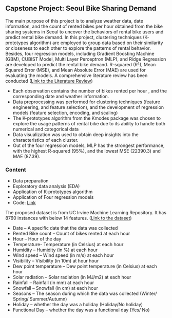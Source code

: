 ## Capstone Project: Seoul Bike Sharing Demand
The main purpose of this project is to analyze weather data, date information, and the count of rented bikes per hour obtained from the bike sharing systems in Seoul to uncover the behaviors of rental bike users and predict rental bike demand. In this project, clustering techniques (K-prototypes algorithm) are employed to group data based on their similarity or closeness to each other to explore the patterns of rental behavior. Besides, four regression models, including Gradient Boosting Machine (GBM), CUBIST Model,  Multi Layer Perceptron (MLP), and Ridge Regression are developed to predict the rental bike demand. R-squared (R²), Mean Squared Error (MSE), and Mean Absolute Error (MAE) are used for evaluating the models. A comprehensive literature review has been conducted ([Link to the Literature Review](https://docs.google.com/document/d/1sqTORA32Se4JmtVdVK5740BeO6WkfOU1EqcC-7tXJQg/edit?usp=sharing))




- Each observation contains the number of bikes rented per hour , and the corresponding date and weather information.
- Data preprocessing was performed for clustering techniques (feature engineering, and feature selection), and the development of regression models (feature selection, encoding, and scaling)
- The K-prototypes algorithm from the Kmodes package was chosen to explore the usage patterns of rental bike due to its ability to handle both numerical and categorical data
- Data visualization was used to obtain deep insights into the characteristics of each cluster.
- Out of the four regression models, MLP has the strongest performance, with the highest R-squared (95%), and the lowest MSE (22390.3) and MAE (87.39).










### Content
- Data preparation
- Exploratory data analysis (EDA)
- Application of K-prototypes algorithm
- Application of Four regression models
- Code: [Link](https://github.com/CheukH/Capstone-2024/blob/main/Capstone_Bike_Initial_Results_and_Code.ipynb)








The proposed dataset is from UC Irvine Machine Learning Repository. It has 8760 instances with below 14 features. ([Link to the dataset](https://archive.ics.uci.edu/dataset/560/seoul+bike+sharing+demand))
- Date – A specific date that the data was collected 
- Rented Bike count – Count of bikes rented at each hour 
- Hour – Hour of the day 
- Temperature- Temperature (in Celsius) at each hour 
- Humidity – Humidity (in %) at each hour 
- Wind speed – Wind speed (in m/s) at each hour 
- Visibility – Visibility (in 10m) at hour hour 
- Dew point temperature – Dew point temperature (in Celsius) at each hour 
- Solar radiation – Solar radiation (in MJ/m2) at each hour 
- Rainfall – Rainfall (in mm) at each hour 
- Snowfall – Snowfall (in cm) at each hour 
- Seasons – The season during which the data was collected (Winter/ Spring/ Summer/Autumn)
- Holiday – whether the day was a holiday (Holiday/No holiday) 
- Functional Day – whether the day was a functional day (Yes/ No) 

